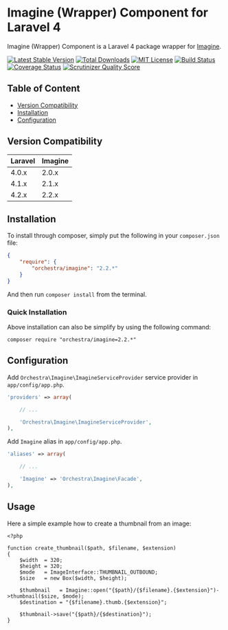 Imagine (Wrapper) Component for Laravel 4
==============

Imagine (Wrapper) Component is a Laravel 4 package wrapper for [Imagine](https://github.com/avalanche123/Imagine).

[![Latest Stable Version](https://img.shields.io/github/release/orchestral/imagine.svg?style=flat)](https://packagist.org/packages/orchestra/imagine)
[![Total Downloads](https://img.shields.io/packagist/dt/orchestra/imagine.svg?style=flat)](https://packagist.org/packages/orchestra/imagine)
[![MIT License](https://img.shields.io/packagist/l/orchestra/imagine.svg?style=flat)](https://packagist.org/packages/orchestra/imagine)
[![Build Status](https://img.shields.io/travis/orchestral/imagine/2.2.svg?style=flat)](https://travis-ci.org/orchestral/imagine)
[![Coverage Status](https://img.shields.io/coveralls/orchestral/imagine/2.2.svg?style=flat)](https://coveralls.io/r/orchestral/imagine?branch=2.2)
[![Scrutinizer Quality Score](https://img.shields.io/scrutinizer/g/orchestral/imagine/2.2.svg?style=flat)](https://scrutinizer-ci.com/g/orchestral/imagine/)

## Table of Content

* [Version Compatibility](#version-compatibility)
* [Installation](#installation)
* [Configuration](#configuration)

## Version Compatibility

Laravel    | Imagine
:----------|:----------
 4.0.x     | 2.0.x
 4.1.x     | 2.1.x
 4.2.x     | 2.2.x

## Installation

To install through composer, simply put the following in your `composer.json` file:

```json
{
	"require": {
		"orchestra/imagine": "2.2.*"
	}
}
```

And then run `composer install` from the terminal.

### Quick Installation

Above installation can also be simplify by using the following command:

	composer require "orchestra/imagine=2.2.*"

## Configuration

Add `Orchestra\Imagine\ImagineServiceProvider` service provider in `app/config/app.php`.

```php
'providers' => array(

	// ...

	'Orchestra\Imagine\ImagineServiceProvider',
),
```

Add `Imagine` alias in `app/config/app.php`.

```php
'aliases' => array(

	// ...

	'Imagine' => 'Orchestra\Imagine\Facade',
),
```

## Usage

Here a simple example how to create a thumbnail from an image:

```
<?php

function create_thumbnail($path, $filename, $extension)
{
    $width  = 320;
    $height = 320;
    $mode   = ImageInterface::THUMBNAIL_OUTBOUND;
    $size   = new Box($width, $height);

    $thumbnail   = Imagine::open("{$path}/{$filename}.{$extension}")->thumbnail($size, $mode);
    $destination = "{$filename}.thumb.{$extension}";

    $thumbnail->save("{$path}/{$destination}");
}
```

